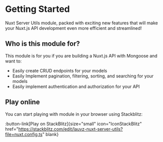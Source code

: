 # Getting Started

Nuxt Server Utils module, packed with exciting new features that will make your Nuxt.js API development even more efficient and streamlined!

## Who is this module for?

This module is for you if you are building a Nuxt.js API with Mongoose and want to:

- Easily create CRUD endpoints for your models
- Easily Implement pagination, filtering, sorting, and searching for your models
- Easily implement authentication and authorization for your API

## Play online

You can start playing with module in your browser using Stackblitz:

:button-link[Play on StackBlitz]{size="small" icon="IconStackBlitz" href="https://stackblitz.com/edit/lauvz-nuxt-server-utils?file=nuxt.config.ts" blank}
